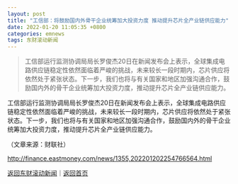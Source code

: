 ```yaml
---
layout: post
title: "工信部：将鼓励国内外骨干企业统筹加大投资力度 推动提升芯片全产业链供应能力"
date: 2022-01-20 11:05:35 +0800
categories: emnews
tags: 东财滚动新闻
---
```

> 工信部运行监测协调局局长罗俊杰20日在新闻发布会上表示，全球集成电路供应链稳定性依然面临着严峻的挑战，未来较长一段时期内，芯片供应将依然处于紧张状态。下一步，我们也将与有关国家和地区加强沟通合作，鼓励国内外的骨干企业统筹加大投资力度，推动提升芯片全产业链供应能力。

<p>工信部运行监测协调局局长罗俊杰20日在新闻发布会上表示，全球集成电路供应链稳定性依然面临着严峻的挑战，未来较长一段时期内，芯片供应将依然处于紧张状态。下一步，我们也将与有关国家和地区加强沟通合作，鼓励国内外的骨干企业统筹加大投资力度，推动提升芯片全产业链供应能力。</p><p class="em_media">（文章来源：财联社）</p>

<http://finance.eastmoney.com/news/1355,202201202254766564.html>

[返回东财滚动新闻](//finews.withounder.com/emnews/)｜[返回首页](//finews.withounder.com/)